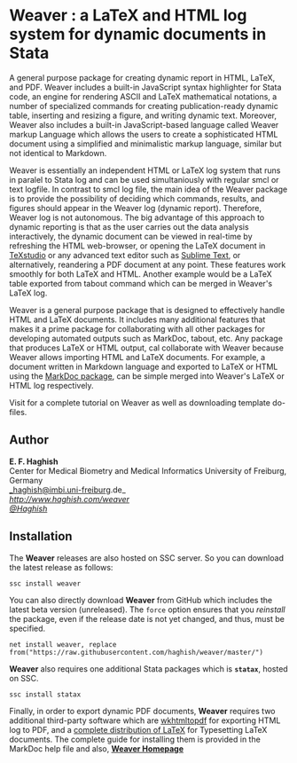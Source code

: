 # Weaver : a LaTeX and HTML log system for dynamic documents in Stata

A general purpose package for creating dynamic report in HTML, LaTeX, and PDF.
Weaver includes a built-in JavaScript syntax highlighter for Stata code, an engine
for rendering ASCII and LaTeX mathematical notations, a number of specialized
commands for creating publication-ready dynamic table, inserting and resizing a
figure, and writing dynamic text.  Moreover, Weaver also includes a built-in
JavaScript-based language called Weaver markup Language which allows the users to
create a sophisticated HTML document using a simplified and minimalistic markup
language, similar but not identical to Markdown.

Weaver is essentially an independent HTML or LaTeX log system that runs in paralel
        to Stata log and can be used simultaniously with regular smcl or text logfile. In
        contrast to smcl log file, the main idea of the Weaver package is to provide the
        possibility of deciding which commands, results, and figures should appear in the
        Weaver log (dynamic report). Therefore, Weaver log is not autonomous. The big
        advantage of this approach to dynamic reporting is that as the user carries out the
        data analysis interactively, the dynamic document can be viewed in real-time by
        refreshing the HTML web-browser, or opening the LaTeX document in [TeXstudio](http://www.texstudio.org/) or any
        advanced text editor such as [Sublime Text](https://www.sublimetext.com/), 
        or alternatively, reandering a PDF
        document at any point.  These features work smoothly for both LaTeX and HTML.
        Another example would be a LaTeX table exported from tabout command which can be
        merged in Weaver's LaTeX log.

 Weaver is a general purpose package that is designed to effectively handle HTML and
        LaTeX documents. It includes many additional features that makes it a prime package
        for collaborating with all other packages for developing automated outputs such as 
        MarkDoc, tabout, etc. Any package that produces LaTeX or HTML output, cal
        collaborate with Weaver because Weaver allows importing HTML and LaTeX documents.
        For example, a document written in Markdown language and exported to LaTeX or HTML
        using the [MarkDoc package](http://haghish.com/markdoc), can be simple merged into Weaver's LaTeX or HTML log
        respectively.

Visit [](http://haghish.com/weaver) for a complete tutorial on Weaver as well as
        downloading template do-files.


 

        
Author
------
  **E. F. Haghish**  
  Center for Medical Biometry and Medical Informatics
  University of Freiburg, Germany      
  _haghish@imbi.uni-freiburg.de_     
  _http://www.haghish.com/weaver_  
  _[@Haghish](https://twitter.com/Haghish)_   
  
Installation
------------

The __Weaver__ releases are also hosted on SSC server. So you can download the latest release as follows:

    ssc install weaver
    
You can also directly download __Weaver__ from GitHub which includes the latest beta version (unreleased). The `force` 
option ensures that you _reinstall_ the package, even if the release date is not yet changed, and thus, must be specified. 
  
    net install weaver, replace  from("https://raw.githubusercontent.com/haghish/weaver/master/")
    
__Weaver__ also requires one additional Stata packages which is __`statax`__, hosted on SSC.

    ssc install statax
    
Finally, in order to export dynamic PDF documents, __Weaver__ requires two additional third-party software which are [wkhtmltopdf](http://wkhtmltopdf.org/) for exporting HTML log to PDF, and a [complete distribution of LaTeX](https://latex-project.org/ftp.html) for Typesetting LaTeX documents. The complete guide for installing them is provided in the MarkDoc help file and also, 
[__Weaver Homepage__ ](http://www.haghish.com/weaver)
    





